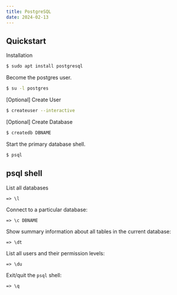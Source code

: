 ```yaml
---
title: PostgreSQL
date: 2024-02-13
---
```


## Quickstart

Installation
```sh
$ sudo apt install postgresql
```

Become the postgres user.
```sh
$ su -l postgres
```

[Optional] Create User
```sh
$ createuser --interactive
```

[Optional] Create Database  
```sh
$ createdb DBNAME
```

Start the primary database shell.
```sh
$ psql
```

## psql shell

List all databases
```
=> \l
```

Connect to a particular database:
```
=> \c DBNAME
```

Show summary information about all tables in the current database:
```
=> \dt
```

List all users and their permission levels:
```
=> \du
```

Exit/quit the `psql` shell:
```
=> \q
```